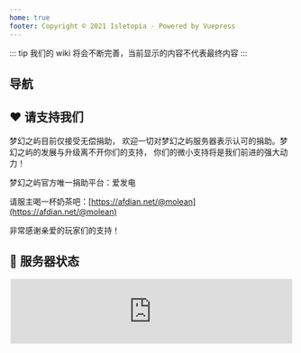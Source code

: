 ```yaml
---
home: true
footer: Copyright © 2021 Isletopia - Powered by Vuepress
---
```



<!-- <center><img :src="$withBase('/assets/img/island_b.png')" alt="islet" style="zoom:50%;"/></center> -->
::: tip
我们的 wiki 将会不断完善，当前显示的内容不代表最终内容
:::

<!-- ## 导航
- [简单介绍](guide/introduction.html)
- [常见问题](guide/faq.html)
- [新手教学](guide/tutorial.html)
- [材料获取](guide/material.html)
- [魔改内容](guide/modification.html) -->

## 导航
<html>
  <nav-card>
      <nav-card-item href="/guide/introduction.html">
        <template v-slot:icon>😃</template>
        <template v-slot:text>简单介绍</template>
      </nav-card-item>
    <nav-card-item href="guide/faq.html">
      <template v-slot:icon>🤔</template>
      <template v-slot:text>常见问题</template>
    </nav-card-item>
    <nav-card-item href="guide/tutorial.html">
      <template v-slot:icon>🐣</template>
      <template v-slot:text>新手教学</template>
    </nav-card-item>
    <nav-card-item href="guide/material.html">
      <template v-slot:icon>💎</template>
      <template v-slot:text>材料获取</template>
    </nav-card-item>
    <nav-card-item href="guide/modification.html">
      <template v-slot:icon>💫</template>
      <template v-slot:text>魔改内容</template>
    </nav-card-item>
    <nav-card-item href="guide/mechanism.html">
      <template v-slot:icon>💊</template>
      <template v-slot:text>特殊机制</template>
    </nav-card-item>
  </nav-card>
</html>

## ❤️ 请支持我们

梦幻之屿目前仅接受无偿捐助， 欢迎一切对梦幻之屿服务器表示认可的捐助。梦幻之屿的发展与升级离不开你们的支持， 你们的微小支持将是我们前进的强大动力！

梦幻之屿官方唯一捐助平台：爱发电

请服主喝一杯奶茶吧：[https://afdian.net/@molean](https://afdian.net/@molean)

非常感谢亲爱的玩家们的支持！



## 📡 服务器状态

<html>
<center>
<iframe style="width:500px;height:115px;max-width:100%;border:none;display:block;" src="https://namemc.com/server/play.molean.com/embed" width="728" height="90"></iframe>
</center>
</html>
